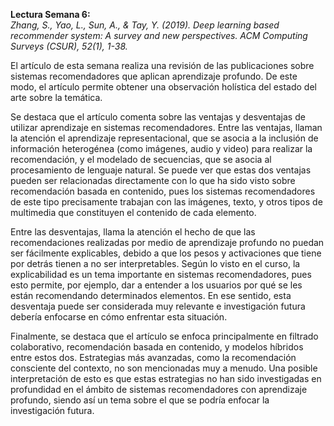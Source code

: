 **Lectura Semana 6:**  
*Zhang, S., Yao, L., Sun, A., & Tay, Y. (2019). Deep learning based recommender system: A survey and new perspectives. ACM Computing Surveys (CSUR), 52(1), 1-38.*

El artículo de esta semana realiza una revisión de las publicaciones sobre sistemas recomendadores que aplican aprendizaje profundo. De este modo, el artículo permite obtener una observación holística del estado del arte sobre la temática.

Se destaca que el artículo comenta sobre las ventajas y desventajas de utilizar aprendizaje en sistemas recomendadores. Entre las ventajas, llaman la atención el aprendizaje representacional, que se asocia a la inclusión de información heterogénea (como imágenes, audio y video) para realizar la recomendación, y el modelado de secuencias, que se asocia al procesamiento de lenguaje natural. Se puede ver que estas dos ventajas pueden ser relacionadas directamente con lo que ha sido visto sobre recomendación basada en contenido, pues los sistemas recomendadores de este tipo precisamente trabajan con las imágenes, texto, y otros tipos de multimedia que constituyen el contenido de cada elemento.

Entre las desventajas, llama la atención el hecho de que las recomendaciones realizadas por medio de aprendizaje profundo no puedan ser fácilmente explicables, debido a que los pesos y activaciones que tiene por detrás tienen a no ser interpretables. Según lo visto en el curso, la explicabilidad es un tema importante en sistemas recomendadores, pues esto permite, por ejemplo, dar a entender a los usuarios por qué se les están recomendando determinados elementos. En ese sentido, esta desventaja puede ser considerada muy relevante e investigación futura debería enfocarse en cómo enfrentar esta situación.

Finalmente, se destaca que el artículo se enfoca principalmente en filtrado colaborativo, recomendación basada en contenido, y modelos híbridos entre estos dos. Estrategias más avanzadas, como la recomendación consciente del contexto, no son mencionadas muy a menudo. Una posible interpretación de esto es que estas estrategias no han sido investigadas en profundidad en el ámbito de sistemas recomendadores con aprendizaje profundo, siendo así un tema sobre el que se podría enfocar la investigación futura.
